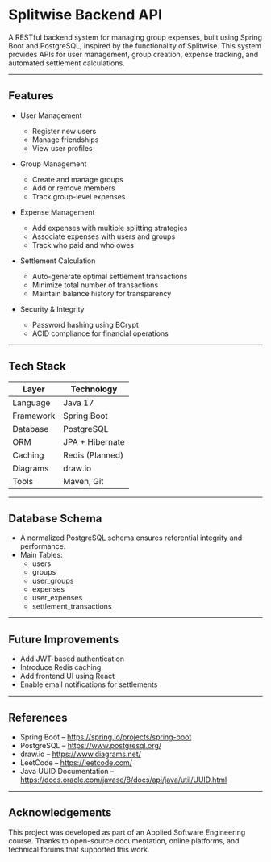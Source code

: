 # Splitwise Backend API

A RESTful backend system for managing group expenses, built using Spring Boot and PostgreSQL, inspired by the functionality of Splitwise. This system provides APIs for user management, group creation, expense tracking, and automated settlement calculations.

---

## Features

- User Management  
  - Register new users  
  - Manage friendships  
  - View user profiles  

- Group Management  
  - Create and manage groups  
  - Add or remove members  
  - Track group-level expenses  

- Expense Management  
  - Add expenses with multiple splitting strategies  
  - Associate expenses with users and groups  
  - Track who paid and who owes  

- Settlement Calculation  
  - Auto-generate optimal settlement transactions  
  - Minimize total number of transactions  
  - Maintain balance history for transparency  

- Security & Integrity  
  - Password hashing using BCrypt  
  - ACID compliance for financial operations  

---

## Tech Stack

| Layer      | Technology     |
|------------|----------------|
| Language   | Java 17        |
| Framework  | Spring Boot    |
| Database   | PostgreSQL     |
| ORM        | JPA + Hibernate|
| Caching    | Redis (Planned)|
| Diagrams   | draw.io        |
| Tools      | Maven, Git     |

---

## Database Schema
- A normalized PostgreSQL schema ensures referential integrity and performance.
- Main Tables:
  - users
  - groups
  - user_groups
  - expenses
  - user_expenses
  - settlement_transactions
 
---

## Future Improvements
- Add JWT-based authentication
- Introduce Redis caching
- Add frontend UI using React
- Enable email notifications for settlements

---

## References
- Spring Boot – https://spring.io/projects/spring-boot
- PostgreSQL – https://www.postgresql.org/
- draw.io – https://www.diagrams.net/
- LeetCode – https://leetcode.com/
- Java UUID Documentation – https://docs.oracle.com/javase/8/docs/api/java/util/UUID.html

---

## Acknowledgements
This project was developed as part of an Applied Software Engineering course.
Thanks to open-source documentation, online platforms, and technical forums that supported this work.


